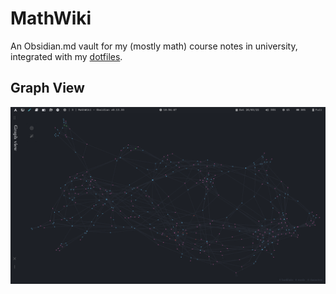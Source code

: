# MathWiki

An Obsidian.md vault for my (mostly math) course notes in university, integrated with my [dotfiles](https://github.com/zhaoshenzhai/dotfiles).

## Graph View

![Graph view](.github/images/graph_view.png)

